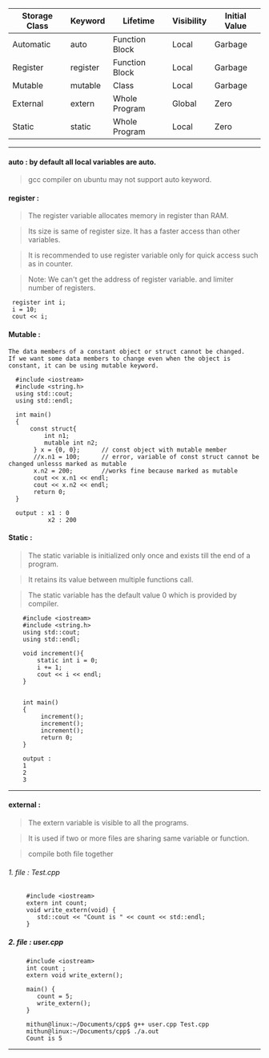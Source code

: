  Storage Class  |	Keyword  |	Lifetime   |	Visibility |	Initial Value |
  ------------- |  ------- |  --------   | ----------  |  ------------- | 
 Automatic     |	auto    |	Function Block |	Local |	Garbage |
 Register |	register |	Function Block |	Local |	Garbage |
 Mutable |	mutable |	Class |	Local |	Garbage |
 External |	extern |	Whole Program |	Global |	Zero |
 Static |	static |	Whole Program |	Local |	Zero |
 
 
 ---
 
 
#### auto  : by default all local variables are auto.
> gcc compiler on ubuntu may not support auto keyword.
 
#### register : 
> The register variable allocates memory in register than RAM. 

> Its size is same of register size. It has a faster access than other variables.

> It is recommended to use register variable only for quick access such as in counter.

> Note: We can't get the address of register variable. and limiter number of registers.     
 
     register int i;
     i = 10;
     cout << i;
 
#### Mutable : 
    The data members of a constant object or struct cannot be changed. 
    If we want some data members to change even when the object is constant, it can be using mutable keyword. 
    
      #include <iostream>
      #include <string.h>
      using std::cout;
      using std::endl;

      int main()
      {
          const struct{
              int n1;
              mutable int n2;
           } x = {0, 0};      // const object with mutable member
           //x.n1 = 100;      // error, variable of const struct cannot be changed unlesss marked as mutable
           x.n2 = 200;        //works fine because marked as mutable
           cout << x.n1 << endl;
           cout << x.n2 << endl;
           return 0;
      }
    
      output : x1 : 0
               x2 : 200
               
#### Static :
> The static variable is initialized only once and exists till the end of a program. 

> It retains its value between multiple functions call.

> The static variable has the default value 0 which is provided by compiler.


        #include <iostream>
        #include <string.h>
        using std::cout;
        using std::endl;

        void increment(){
            static int i = 0;
            i += 1;
            cout << i << endl;
        }


        int main()
        {
             increment();
             increment();
             increment();
             return 0;
        }
        
        output : 
        1
        2
        3
---

#### external : 
> The extern variable is visible to all the programs. 

> It is used if two or more files are sharing same variable or function.

> compile both file together  
         
###### 1. file : Test.cpp
         
         #include <iostream>
         extern int count;
         void write_extern(void) {
            std::cout << "Count is " << count << std::endl;
         }
 
##### 2. file : user.cpp
         
         #include <iostream>
         int count ;
         extern void write_extern();

         main() {
            count = 5;
            write_extern();
         }
 
         mithun@linux:~/Documents/cpp$ g++ user.cpp Test.cpp
         mithun@linux:~/Documents/cpp$ ./a.out
         Count is 5


---
